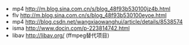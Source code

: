 - mp4 http://m.blog.sina.com.cn/s/blog_48f93b530100jz4b.html
- flv http://m.blog.sina.com.cn/s/blog_48f93b530100eyoe.html
- mp4 http://blog.csdn.net/wangxiaowanghui/article/details/8538574
- isma http://www.docin.com/p-223814742.html
- libav http://libav.org/ (ffmpeg替代项目)
